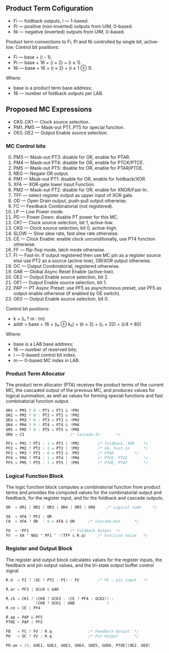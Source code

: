 ## Product Term Cofiguration

* Fi — foldback outputs, i — 1-based.
* Pi — positive (non-inverted) outputs from UIM, 0-based.
* Ni — negative (inverted) outputs from UIM, 0-based.

Product term connections to Fi, Pi and Ni controlled by single bit,
active-low. Control bit positions:

* Fi — base + (i - 1).
* Pi — base + 16 + (i × 2) + (i ∧ 1).
* Ni — base + 16 + (i × 2) + (i ∧ 1 ⊕ 1).

Where:

* base is a product term base address;
* 16 — number of foldback outputs per LAB.

## Proposed MC Expressions

* CK0..CK1 — Clock source selection.
* PM1..PM5 — Mask-out PT1..PT5 for special function.
* OE0..OE2 — Output Enable source selection.

### MC Control bits

0. PM3 — Mask-out PT3: disable for OR, enable for PTAR.
1. PM4 — Mask-out PT4: disable for OR, enable for PTCK/PTCE.
2. PM5 — Mask-out PT5: disable for OR, enable for PTAR/PTOE.
3. NEG — Negate OR output.
4. PM1 — Mask-out PT1: disable for OR, enable for foldback/XOR.
5. XFA — XOR-gate lower input Function.
6. PM2 — Mask-out PT2: disable for OR, enable for XNOR/Fast-In.
7. TFF — select register output as upper input of XOR gate.
8. OD — Open Drain output, push-pull output otherwise.
9. FC — Feedback Combinatorial (not registered).
10. LP — Low Power mode.
11. PD — Power Down: disable PT power for this MC.
12. CK1 — Clock source selection, bit 1, active-low.
13. CK0 — Clock source selection, bit 0, active-high.
14. SLOW — Slow slew rate, fast slew rate otherwise.
15. CE — Clock Enable: enable clock unconditionally, use PT4 function otherwise.
16. FF — flip-flop mode, latch mode otherwise.
17. FI — Fast-In: if output registered then use MC pin as a register source
    else use PT2 as a source (active-low), OR/XOR output otherwise.
18. OC — Output Combinatorial, registered otherwise.
19. GAR — Global Async Reset Enable (active-low).
20. OE2 — Output Enable source selection, bit 2.
21. OE1 — Output Enable source selection, bit 1.
22. PAP — PT Async Preset: use PF5 as asynchronous preset, use PF5 as output
    enable otherwise (if enabled by OE switch).
23. OE0 — Output Enable source selection, bit 0.

Control bit positions:

* k    = (i₁ ? m : !m)
* addr = base + 16 + (i₀ ⊕ k₀) + (k × 2) + (i₁ × 32) + (i/4 × 80)

Where:

* base is a LAB base address;
* 16 — number of reserved bits;
* i — 0-based control bit index;
* m — 0-based MC index in LAB.

### Product Term Allocator

The product term allocator (PTA) receives the product terms of the current
MC, the cascaded output of the previous MC, and produces values for logical
summation, as well as values for forming special functions and fast
combinatorial function output.

```c
OR1 = PM1 ? 0 : PT1	= PT1 & !PM1
OR2 = PM2 ? 0 : PT2	= PT2 & !PM2
OR3 = PM3 ? 0 : PT3	= PT3 & !PM3
OR4 = PM4 ? 0 : PT4	= PT4 & !PM4
OR5 = PM5 ? 0 : PT5	= PT5 & !PM5
OR6 = CI					/* Cascade-In		*/

PF1 = PM1 ? PT1 : 1	= PT1 | !PM1		/* foldback, XOR	*/
PF2 = PM2 ? PT2 : 1	= PT2 |	!PM2		/* XA, Fast-In		*/
PF3 = PM3 ? PT3 : 0	= PT3 &  PM3		/* PTAR			*/
PF4 = PM4 ? PT4 : 1	= PT4 | !PM4		/* PTCK, PTCE		*/
PF5 = PM5 ? PT5 : 1	= PT5 | !PM5		/* PTOE, PTAP		*/
```

### Logical Function Block

The logic function block computes a combinatorial function from product
terms and provides the computed values for the combinatorial output and
feedback, for the register input, and for the foldback and cascade outputs.

```c
OR  = OR1 | OR2 | OR3 | OR4 | OR5 | OR6		/* Logical summ		*/

XA  = XFA ? PF2 : OR
CO  = XFA ? OR  : 0	= XFA & OR		/* Cascade-Out		*/

FO  = !PF1					/* Foldback Output	*/
FV  = XA ^ NEG ^ PF1 ^ !(TFF & R.q)		/* Function Value	*/
```

### Register and Output Block

The register and output block calculates values for the register inputs,
the feedback and pin output values, and the tri-state output buffer control
signal.

```c
R.d  = FI ? (OC ? PT2 : PI) : FV		/* PI — pin input	*/

R.ar = PF3 | GCLR & GAR

R.ck = CK1 ? (CK0 ? GCK3 : (CE ? PF4 : GCK2)) :
             (CK0 ? GCK1 : GND              )
R.ce = CE | PF4

R.ap = PAP & PF5
PTOE = PAP | PF5

FB   = FC ? FV : R.q				/* Feedback Output	*/
PO   = OC ? FV : R.q				/* Pin Output		*/

PO.oe = [0, GOE1, GOE2, GOE3, GOE4, GOE5, GOE6, PTOE][OE2..OE0]
```
